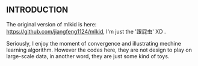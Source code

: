 INTRODUCTION
------------

The original version of mlkid is here: https://github.com/jiangfeng1124/mlkid, I'm just the '跟屁虫' XD .

Seriously, I enjoy the moment of convergence and illustrating mechine learning algorithm. However the codes here, they are not design to play on large-scale data, in another word, they are just some kind of toys.

